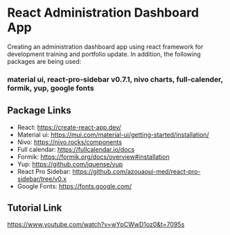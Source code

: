 # React Administration Dashboard App

Creating an administration dashboard app using react framework for development training and portfolio update.
In addition, the following packages are being used:

### material ui, react-pro-sidebar v0.7.1, nivo charts, full-calender, formik, yup, google fonts

## Package Links
* React: https://create-react-app.dev/
* Material ui: https://mui.com/material-ui/getting-started/installation/
* Nivo: https://nivo.rocks/components
* Full calendar: https://fullcalendar.io/docs
* Formik: https://formik.org/docs/overview#installation
* Yup: https://github.com/jquense/yup
* React Pro Sidebar: https://github.com/azouaoui-med/react-pro-sidebar/tree/v0.x
* Google Fonts: https://fonts.google.com/

## Tutorial Link
https://www.youtube.com/watch?v=wYpCWwD1oz0&t=7095s
